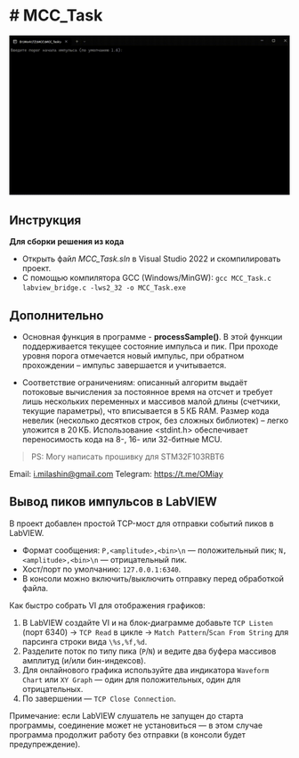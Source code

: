 ﻿# # MCC_Task

![Demo](https://github.com/OneMiay/MCC_Task/blob/master/img/demo.gif)

## Инструкция


**Для сборки решения из кода**
- Открыть файл *MCC_Task.sln* в Visual Studio 2022 и скомпилировать проект.
- С помощью компилятора GCC (Windows/MinGW): `gcc MCC_Task.c labview_bridge.c -lws2_32 -o MCC_Task.exe`




## Дополнительно

 - Основная функция в программе - **processSample()**. В этой функции
   поддерживается текущее состояние импульса и пик. При проходе уровня
   порога отмечается новый импульс, при обратном прохождении – импульс
   завершается и учитывается.
   
 - Соответствие ограничениям: описанный алгоритм выдаёт потоковые
   вычисления за постоянное время на отсчет и требует лишь нескольких
   переменных и массивов малой длины (счетчики, текущие параметры), что
   вписывается в 5 КБ RAM. Размер кода невелик (несколько десятков
   строк, без сложных библиотек) – легко уложится в 20 КБ. Использование
   <stdint.h> обеспечивает переносимость кода на 8-, 16- или 32-битные
   MCU.

> PS: Moгу написать прошивку для STM32F103RBT6

Email: i.milashin@gmail.com
Telegram: https://t.me/OMiay

## Вывод пиков импульсов в LabVIEW

В проект добавлен простой TCP-мост для отправки событий пиков в LabVIEW.

- Формат сообщения: `P,<amplitude>,<bin>\n` — положительный пик; `N,<amplitude>,<bin>\n` — отрицательный пик.
- Хост/порт по умолчанию: `127.0.0.1:6340`.
- В консоли можно включить/выключить отправку перед обработкой файла.

Как быстро собрать VI для отображения графиков:
1. В LabVIEW создайте VI и на блок-диаграмме добавьте `TCP Listen` (порт 6340) → `TCP Read` в цикле → `Match Pattern`/`Scan From String` для парсинга строки вида `\%s,%f,%d`.
2. Разделите поток по типу пика (`P`/`N`) и ведите два буфера массивов амплитуд (и/или бин-индексов).
3. Для онлайнового графика используйте два индикатора `Waveform Chart` или `XY Graph` — один для положительных, один для отрицательных.
4. По завершении — `TCP Close Connection`.

Примечание: если LabVIEW слушатель не запущен до старта программы, соединение может не установиться — в этом случае программа продолжит работу без отправки (в консоли будет предупреждение).

